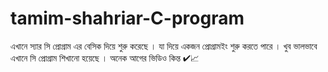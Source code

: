 # tamim-shahriar-C-program
এখানে স্যার সি প্রোগ্রাম এর বেসিক দিয়ে শুরু করেছে । যা দিয়ে একজন প্রোগ্রামইং শুরু করতে পারে ।
খুব ভালভাবে এখানে সি প্রোগ্রাম শিখানো হয়েছে । অনেক আগের ভিডিও কিন্ত ✔📈

